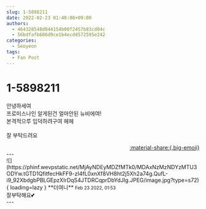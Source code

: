 ```yaml
---
slug: 1-5898211
date: 2022-02-23 01:48:08+09:00
authors:
  - 464328548d044154b00f2457b83cd04c
  - 56bdfafb606d9ce1b4ecdd572595e242
categories:
  - Seoyeon
tags:
  - Fan Post
---
```


# 1-5898211

<div class="post-container" markdown="1">
<div class="content-container md-sidebar__scrollwrap" markdown="1">

안녕하세여 <br>프로미스나인 알게된건 얼마안된 뉴비에여!<br>본격적으루 입덕하려구여 헤헤<br><br>잘 부탁드려요

</div>
</div>

<div style="text-align: right;" markdown="1">
<a href="https://weverse.io/fromis9/fanpost/1-5898211" style="text-align: right;">:material-share:{.big-emoji}</a>
</div>
---

<div class="comments-container md-sidebar__scrollwrap" markdown="1">
<div class="comment" markdown="1">
<div class='id-container' markdown="1">
![](https://phinf.wevpstatic.net/MjAyNDEyMDZfMTk0/MDAxNzMzNDYzMTU3ODYw.tGTD1QfitfecHkFF9-zI4fL0xnXf8VH8ht2j5Xh2a74g.QufL-i9_92XbdgbPBLGEpzXIrDqS4JTDRCqprDbYdJIg.JPEG/image.jpg?type=s72){ loading=lazy }
**<span class="artist">더여니</span>** <small>Feb 23 2022, 01:53</small><br>
</div>
<div class='comment-body' markdown="1">
잘부탁해요💕
</div>
</div>
</div>
---
